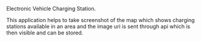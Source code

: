 Electronic Vehicle Charging Station.


This application helps to take screenshot of the map which shows charging stations available in an area and the image uri is sent through api which is then visible and can be stored.